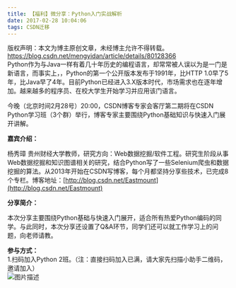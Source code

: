 ```yaml
---
title: 【福利】微分享：Python入门实战解析
date: 2017-02-28 10:04:06
tags: CSDN迁移
---
```

 版权声明：本文为博主原创文章，未经博主允许不得转载。 https://blog.csdn.net/mengyidan/article/details/80128366   
  Python作为与Java一样有着几十年历史的编程语言，却常常被人误以为是一门是新语言，而事实上，，Python的第一个公开版本发布于1991年，比HTTP 1.0早了5年，比Java早了4年。目前Python已经进入3.X版本时代，市场需求也在逐年增加。越来越多的程序员、在校大学生开始学习并应用该门语言。

今晚（北京时间2月28号）20:00，CSDN博客专家会客厅第二期将在CSDN Python学习班（3个群）举行，博客专家主要围绕Python基础知识与快速入门展开讲解。

**嘉宾介绍：**

杨秀璋 贵州财经大学教师，研究方向：Web数据挖掘/软件工程。研究生阶段从事Web数据挖掘和知识图谱相关的研究，结合Python写了一些Selenium爬虫和数据挖掘的算法。从2013年开始在CSDN写博客，每个月都坚持分享些技术，已完成8个专栏。博客地址：[http://blog.csdn.net/Eastmount](http://blog.csdn.net/Eastmount) 

**分享简介：**

本次分享主要围绕Python基础与快速入门展开，适合所有热爱Python编码的同学。与此同时，本次分享还设置了Q&A环节，同学们还可以就工作学习上的问题，向老师请教。

**参与方式：**   
 1.扫码加入Python 2班。（注：直接扫码加入已满，请大家先扫描小助手二维码，邀请加入）   
![图片描述](https://img-blog.csdn.net/20170228102111273?)

   
  